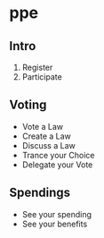 # ppe

## Intro

1. Register
2. Participate

## Voting

- Vote a Law
- Create a Law
- Discuss a Law
- Trance your Choice
- Delegate your Vote

## Spendings

- See your spending
- See your benefits
